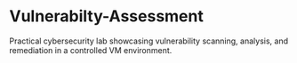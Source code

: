 # Vulnerabilty-Assessment
Practical cybersecurity lab showcasing vulnerability scanning, analysis, and remediation in a controlled VM environment.
